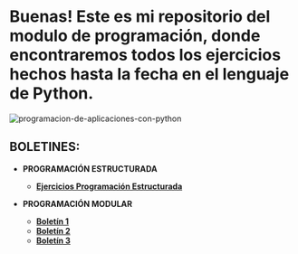 # Buenas! Este es mi repositorio del modulo de programación, donde encontraremos todos los ejercicios hechos hasta la fecha en el lenguaje de Python.
![programacion-de-aplicaciones-con-python](https://user-images.githubusercontent.com/115450050/214363005-71c76a6b-e7ad-4db1-ae30-c7be44c87ec7.jpg)



[ProgramacionEstructurada]:https://github.com/alvaroleon10/PythonProg/tree/master/Programaci%C3%B3n%20Estructurada
[Boletin1Modular]:https://github.com/alvaroleon10/PythonProg/blob/master/Boletines2/ProgramacionModular/Programaci%C3%B3nModular1.py
[Boletin2Modular]:https://github.com/alvaroleon10/PythonProg/blob/master/Boletines2/ProgramacionModular/ProgramacionModular2.py
[Boletin3Modular]:https://github.com/alvaroleon10/PythonProg/blob/master/Boletines2/ProgramacionModular/ProgramacionModular3.py

## BOLETINES:
- **PROGRAMACIÓN ESTRUCTURADA**
  - [**Ejercicios Programación Estructurada**][ProgramacionEstructurada]

- **PROGRAMACIÓN MODULAR**
  - [**Boletín 1**][Boletin1Modular]
  - [**Boletín 2**][Boletin2Modular]
  - [**Boletín 3**][Boletin3Modular]
